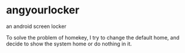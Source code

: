 # angyourlocker
an android screen locker

To solve the problem of homekey, I try to change the default home, and decide to show the system home or do nothing in it.
